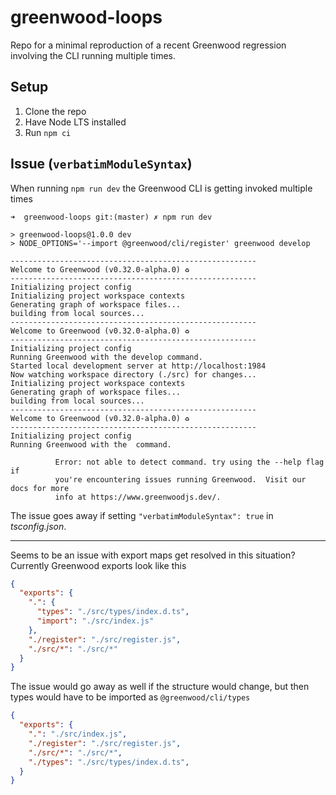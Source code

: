 # greenwood-loops

Repo for a minimal reproduction of a recent Greenwood regression involving the CLI running multiple times.

## Setup

1. Clone the repo
1. Have Node LTS installed
1. Run `npm ci`


## Issue (`verbatimModuleSyntax`)

When running `npm run dev` the Greenwood CLI is getting invoked multiple times

```
➜  greenwood-loops git:(master) ✗ npm run dev

> greenwood-loops@1.0.0 dev
> NODE_OPTIONS='--import @greenwood/cli/register' greenwood develop

-------------------------------------------------------
Welcome to Greenwood (v0.32.0-alpha.0) ♻️
-------------------------------------------------------
Initializing project config
Initializing project workspace contexts
Generating graph of workspace files...
building from local sources...
-------------------------------------------------------
Welcome to Greenwood (v0.32.0-alpha.0) ♻️
-------------------------------------------------------
Initializing project config
Running Greenwood with the develop command.
Started local development server at http://localhost:1984
Now watching workspace directory (./src) for changes...
Initializing project workspace contexts
Generating graph of workspace files...
building from local sources...
-------------------------------------------------------
Welcome to Greenwood (v0.32.0-alpha.0) ♻️
-------------------------------------------------------
Initializing project config
Running Greenwood with the  command.

          Error: not able to detect command. try using the --help flag if 
          you're encountering issues running Greenwood.  Visit our docs for more 
          info at https://www.greenwoodjs.dev/.
```

The issue goes away if setting `"verbatimModuleSyntax": true` in _tsconfig.json_.

----

Seems to be an issue with export maps get resolved in this situation?  Currently Greenwood exports look like this

```json
{
  "exports": {
    ".": {
      "types": "./src/types/index.d.ts",
      "import": "./src/index.js"
    },
    "./register": "./src/register.js",
    "./src/*": "./src/*"
  }
}
```

The issue would go away as well if the structure would change, but then types would have to be imported as `@greenwood/cli/types` 

```json
{
  "exports": {
    ".": "./src/index.js",
    "./register": "./src/register.js",
    "./src/*": "./src/*",
    "./types": "./src/types/index.d.ts",
  }
}
```